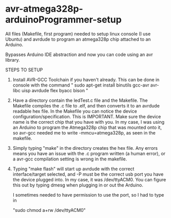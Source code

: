 # avr-atmega328p-arduinoProgrammer-setup

All files (Makefile, first program) needed to setup linux console (I use Ubuntu) and avrdude to program an atmega328p chip attached to an Arduino.

Bypasses Arduino IDE abstraction and now you can code using an avr library. 

STEPS TO SETUP

1. Install AVR-GCC Toolchain if you haven't already. This can be done in console with the command
   " sudo apt-get install binutils gcc-avr avr-libc uisp avrdude flex byacc bison "
   
2. Have a directory contain the ledTest.c file and the Makefile. The Makefile compiles the .c file to .elf, and then converts it to an avrdude 
   readable hex file. In the Makefile you can notice the device configuration/specification. This is IMPORTANT. Make sure the device name
   is the correct chip that you have with you. In my case, I was using an Arduino to program the Atmega328p chip that was mounted onto it, 
   so avr-gcc needed me to write -mmcu=atmega328p, as seen in the makefile.
   
3. Simply typing "make" in the directory creates the hex file. Any errors means you have an issue with the .c program written (a human error), or a avr-gcc 
    compilation setting is wrong in the makefile.
    
4. Typing "make flash" will start up avrdude with the correct interface/target selected, and -P must be the correct usb port you have the
    device plugged into. In my case, it was /dev/ttyACM0. You can figure this out by typing dmesg when plugging in or out the Arduino. 
    
    I sometimes needed to have permission to use the port, so I had to type in 
    
    "sudo chmod a+rw /dev/ttyACM0"
    
    

   
